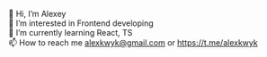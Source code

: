 👋 Hi, I’m Alexey  
👀 I’m interested in Frontend developing  
🌱 I’m currently learning React, TS  
📫 How to reach me alexkwyk@gmail.com or https://t.me/alexkwyk

<!---
alexkwyk/alexkwyk is a ✨ special ✨ repository because its `README.md` (this file) appears on your GitHub profile.
You can click the Preview link to take a look at your changes.
--->
